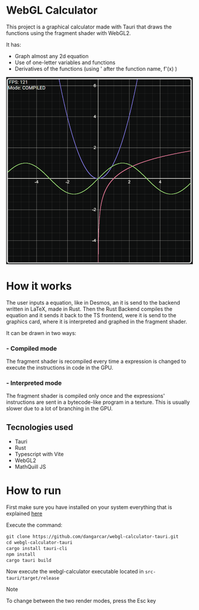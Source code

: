 # WebGL Calculator

This project is a graphical calculator made with Tauri that draws the functions using the fragment shader with WebGL2.

It has:
- Graph almost any 2d equation
- Use of one-letter variables and functions
- Derivatives of the functions (using ' after the function name, f'(x) )

![Screenshot of the app](src/assets/screenshot.png)

# How it works
The user inputs a equation, like in Desmos, an it is send to the backend written in LaTeX, made in Rust. 
Then the Rust Backend compiles the equation and it sends it back to the TS frontend, were it is send to the graphics card, where it is interpreted and graphed in the fragment shader.

It can be drawn in two ways:
### - Compiled mode
  The fragment shader is recompiled every time a expression is changed to execute the instructions in code in the GPU.

### - Interpreted mode
  The fragment shader is compiled only once and the expressions' instructions are sent in a bytecode-like program in a texture. This is usually slower due to a lot of branching in the GPU.

## Tecnologies used
- Tauri
- Rust
- Typescript with Vite
- WebGL2
- MathQuill JS

# How to run
First make sure you have installed on your system everything that is explained [here](https://tauri.app/v1/guides/getting-started/prerequisites)

Execute the command:
```console
git clone https://github.com/dangarcar/webgl-calculator-tauri.git
cd webgl-calculator-tauri
cargo install tauri-cli
npm install
cargo tauri build
```

Now execute the webgl-calculator executable located in `src-tauri/target/release`

> [!NOTE]
> To change between the two render modes, press the Esc key
